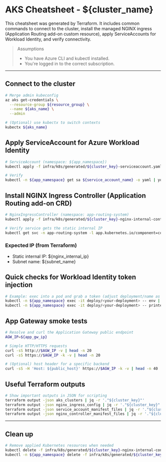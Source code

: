 # AKS Cheatsheet - ${cluster_name}

This cheatsheet was generated by Terraform. It includes common commands to connect to the cluster, install the managed NGINX ingress (Application Routing add-on custom resource), apply ServiceAccounts for Workload Identity, and verify connectivity.

> Assumptions
> - You have Azure CLI and kubectl installed.
> - You're logged in to the correct subscription.

---

## Connect to the cluster

```bash
# Merge admin kubeconfig
az aks get-credentials \
  --resource-group ${resource_group} \
  --name ${aks_name} \
  --admin

# (Optional) use kubectx to switch contexts
kubectx ${aks_name}
```

## Apply ServiceAccount for Azure Workload Identity

```bash
# ServiceAccount (namespace: ${app_namespace})
kubectl apply -f infra/k8s/generated/${cluster_key}-serviceaccount.yaml

# Verify
kubectl -n ${app_namespace} get sa ${service_account_name} -o yaml | yq '.metadata.annotations'
```

## Install NGINX Ingress Controller (Application Routing add-on CRD)

```bash
# NginxIngressController (namespace: app-routing-system)
kubectl apply -f infra/k8s/generated/${cluster_key}-nginx-internal-controller.yaml

# Verify service gets the static internal IP
kubectl get svc -n app-routing-system -l app.kubernetes.io/component=controller -o wide
```

### Expected IP (from Terraform)
- Static internal IP: ${nginx_internal_ip}
- Subnet name: ${subnet_name}

## Quick checks for Workload Identity token injection

```bash
# Example: exec into a pod and grab a token (adjust deployment/name as needed)
kubectl -n ${app_namespace} exec -it deploy/<your-deployment> -- env | grep AZURE_CLIENT_ID
kubectl -n ${app_namespace} exec -it deploy/<your-deployment> -- printenv | grep -e AZURE_TENANT_ID
```

## App Gateway smoke tests

```bash
# Resolve and curl the Application Gateway public endpoint
AGW_IP=${app_gw_ip}

# Simple HTTP/HTTPS requests
curl -sS http://$AGW_IP -v | head -n 20
curl -sS https://$AGW_IP -k -v | head -n 20

# (Optional) host header for a specific backend
curl -sS -H 'Host: ${public_host}' https://$AGW_IP -k -v | head -n 40
```

## Useful Terraform outputs

```bash
# Show important outputs in JSON for scripting
terraform output -json aks_clusters | jq -r '."${cluster_key}"'
terraform output -json nginx_ingress_config | jq -r '."${cluster_key}"'
terraform output -json service_account_manifest_files | jq -r '."${cluster_key}"'
terraform output -json nginx_controller_manifest_files | jq -r '."${cluster_key}"'
```

---

## Clean up

```bash
# Remove applied Kubernetes resources when needed
kubectl delete -f infra/k8s/generated/${cluster_key}-nginx-internal-controller.yaml || true
kubectl -n ${app_namespace} delete -f infra/k8s/generated/${cluster_key}-serviceaccount.yaml || true
```
